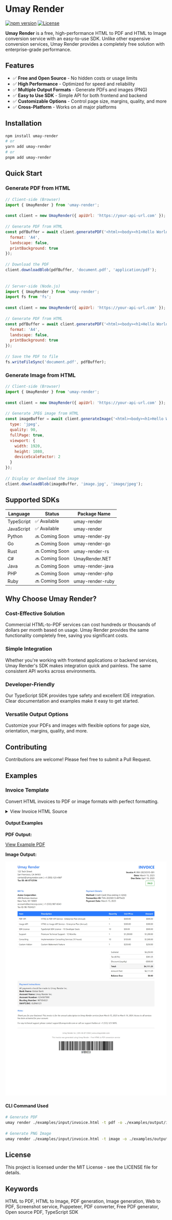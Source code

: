 # Umay Render

[![npm version](https://img.shields.io/npm/v/umay-render.svg)](https://www.npmjs.com/package/umay-render)
[![License](https://img.shields.io/badge/license-MIT-blue.svg)](LICENSE)

**Umay Render** is a free, high-performance HTML to PDF and HTML to Image conversion service with an easy-to-use SDK. Unlike other expensive conversion services, Umay Render provides a completely free solution with enterprise-grade performance.

## Features

- ✅ **Free and Open Source** - No hidden costs or usage limits
- ✅ **High Performance** - Optimized for speed and reliability
- ✅ **Multiple Output Formats** - Generate PDFs and images (PNG)
- ✅ **Easy to Use SDK** - Simple API for both frontend and backend
- ✅ **Customizable Options** - Control page size, margins, quality, and more
- ✅ **Cross-Platform** - Works on all major platforms

## Installation

```bash
npm install umay-render
# or
yarn add umay-render
# or
pnpm add umay-render
```

## Quick Start

### Generate PDF from HTML

```javascript
// Client-side (Browser)
import { UmayRender } from 'umay-render';

const client = new UmayRender({ apiUrl: 'https://your-api-url.com' });

// Generate PDF from HTML
const pdfBuffer = await client.generatePDF('<html><body><h1>Hello World</h1></body></html>', {
  format: 'A4',
  landscape: false,
  printBackground: true
});

// Download the PDF
client.downloadBlob(pdfBuffer, 'document.pdf', 'application/pdf');


// Server-side (Node.js)
import { UmayRender } from 'umay-render';
import fs from 'fs';

const client = new UmayRender({ apiUrl: 'https://your-api-url.com' });

// Generate PDF from HTML
const pdfBuffer = await client.generatePDF('<html><body><h1>Hello World</h1></body></html>', {
  format: 'A4',
  landscape: false,
  printBackground: true
});

// Save the PDF to file
fs.writeFileSync('document.pdf', pdfBuffer);
```

### Generate Image from HTML

```javascript
// Client-side (Browser)
import { UmayRender } from 'umay-render';

const client = new UmayRender({ apiUrl: 'https://your-api-url.com' });

// Generate JPEG image from HTML
const imageBuffer = await client.generateImage('<html><body><h1>Hello World</h1></body></html>', {
  type: 'jpeg',
  quality: 90,
  fullPage: true,
  viewport: {
    width: 1920,
    height: 1080,
    deviceScaleFactor: 2
  }
});

// Display or download the image
client.downloadBlob(imageBuffer, 'image.jpg', 'image/jpeg');
```

## Supported SDKs

| Language   | Status            | Package Name      |
|------------|-------------------|-------------------|
| TypeScript | ✅ Available      | umay-render       |
| JavaScript | ✅ Available      | umay-render       |
| Python     | 🔜 Coming Soon    | umay-render-py    |
| Go         | 🔜 Coming Soon    | umay-render-go    |
| Rust       | 🔜 Coming Soon    | umay-render-rs    |
| C#         | 🔜 Coming Soon    | UmayRender.NET    |
| Java       | 🔜 Coming Soon    | umay-render-java  |
| PHP        | 🔜 Coming Soon    | umay-render-php   |
| Ruby       | 🔜 Coming Soon    | umay-render-ruby  |

## Why Choose Umay Render?

### Cost-Effective Solution

Commercial HTML-to-PDF services can cost hundreds or thousands of dollars per month based on usage. Umay Render provides the same functionality completely free, saving you significant costs.

### Simple Integration

Whether you're working with frontend applications or backend services, Umay Render's SDK makes integration quick and painless. The same consistent API works across environments.

### Developer-Friendly

Our TypeScript SDK provides type safety and excellent IDE integration. Clear documentation and examples make it easy to get started.

### Versatile Output Options

Customize your PDFs and images with flexible options for page size, orientation, margins, quality, and more.

## Contributing

Contributions are welcome! Please feel free to submit a Pull Request.

## Examples

### Invoice Template

Convert HTML invoices to PDF or image formats with perfect formatting.

<details>
  <summary>View Invoice HTML Source</summary>

```html
<!DOCTYPE html>
<html lang="en">
  <head>
    <meta charset="UTF-8" />
    <meta name="viewport" content="width=device-width, initial-scale=1.0" />
    <title>Invoice</title>
    <style>
      @page {
        size: A4;
        margin: 0;
      }

      :root {
        --primary-color: #2979ff;
        --secondary-color: #f5f5f5;
        --text-color: #333333;
        --border-color: #dddddd;
      }

      body {
        font-family: "Segoe UI", Tahoma, Geneva, Verdana, sans-serif;
        margin: 0;
        padding: 0;
        color: var(--text-color);
        background-color: #fff;
        font-size: 12px;
        line-height: 1.4;
        -webkit-print-color-adjust: exact;
        print-color-adjust: exact;
      }

      .invoice-container {
        width: 210mm;
        min-height: 297mm;
        margin: 0 auto;
        padding: 15px;
        box-sizing: border-box;
      }

      /* Additional styles omitted for brevity */
    </style>
  </head>
  <body>
    <div class="invoice-container">
      <!-- Invoice content omitted for brevity -->
      <!-- See complete example in packages/umay-cli/examples/input/invoice.html -->
    </div>
  </body>
</html>
```
</details>

#### Output Examples

**PDF Output:**

[View Example PDF](./packages/umay-cli/examples/output/invoice.pdf)

**Image Output:**

![Invoice Image Example](./packages/umay-cli/examples/output/invoice.jpg)

#### CLI Command Used

```bash
# Generate PDF
umay render ./examples/input/invoice.html -t pdf -o ./examples/output/invoice.pdf

# Generate PNG Image
umay render ./examples/input/invoice.html -t image -o ./examples/output/invoice.png -w 900 -h 1300 -s 1 --full-page false
```

## License

This project is licensed under the MIT License - see the LICENSE file for details.

## Keywords

HTML to PDF, HTML to Image, PDF generation, Image generation, Web to PDF, Screenshot service, Puppeteer, PDF converter, Free PDF generator, Open source PDF, TypeScript SDK 